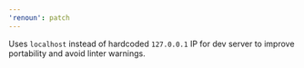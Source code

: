 ```yaml
---
'renoun': patch
---
```


Uses `localhost` instead of hardcoded `127.0.0.1` IP for dev server to improve portability and avoid linter warnings.
